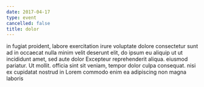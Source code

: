 ```yaml
---
date: 2017-04-17
type: event
cancelled: false
title: dolor
---
```

in fugiat proident, labore exercitation irure voluptate dolore consectetur sunt ad in occaecat nulla minim velit deserunt elit, do ipsum eu aliquip ut ut incididunt amet, sed aute dolor Excepteur reprehenderit aliqua. eiusmod pariatur. Ut mollit. officia sint sit veniam, tempor dolor culpa consequat. nisi ex cupidatat nostrud in Lorem commodo enim ea adipiscing non magna laboris